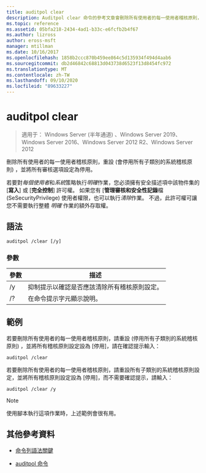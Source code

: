 ```yaml
---
title: auditpol clear
description: Auditpol clear 命令的參考文章會刪除所有使用者的每一使用者稽核原則，重設 (會停用所有子類別的系統稽核原則) ，並將所有的審核選項設定為停用。
ms.topic: reference
ms.assetid: 05bfa218-2434-4ad1-b33c-e6fcfb2b4f67
ms.author: lizross
author: eross-msft
manager: mtillman
ms.date: 10/16/2017
ms.openlocfilehash: 1858b2ccc870b459ee864c5d135934f494d4aab6
ms.sourcegitcommit: db2d46842c68813d043738d6523f13d8454fc972
ms.translationtype: MT
ms.contentlocale: zh-TW
ms.lasthandoff: 09/10/2020
ms.locfileid: "89633227"
---
```

# <a name="auditpol-clear"></a>auditpol clear

> 適用于： Windows Server (半年通道) 、Windows Server 2019、Windows Server 2016、Windows Server 2012 R2、Windows Server 2012

刪除所有使用者的每一使用者稽核原則，重設 (會停用所有子類別的系統稽核原則) ，並將所有審核選項設定為停用。

若要對*每個使用者*和*系統*策略執行*明確*作業，您必須擁有安全描述項中該物件集的 [**寫入**] 或 [**完全控制**] 許可權。 如果您有 [**管理審核和安全性記錄**檔 (SeSecurityPrivilege) 使用者權限，也可以執行*清除*作業。 不過，此許可權可讓您不需要執行整體 *明確* 作業的額外存取權。

## <a name="syntax"></a>語法

```
auditpol /clear [/y]
```

### <a name="parameters"></a>參數

| 參數 | 描述 |
| ----------- | --------------- |
| /y | 抑制提示以確認是否應該清除所有稽核原則設定。 |
| /? | 在命令提示字元顯示說明。 |

## <a name="examples"></a>範例

若要刪除所有使用者的每一使用者稽核原則，請重設 (停用所有子類別的系統稽核原則) ，並將所有稽核原則設定設為 [停用]，請在確認提示輸入：

```
auditpol /clear
```

若要刪除所有使用者的每一使用者稽核原則，請重設所有子類別的系統稽核原則設定，並將所有稽核原則設定設為 [停用]，而不需要確認提示，請輸入：

```
auditpol /clear /y
```

> [!NOTE]
> 使用腳本執行這項作業時，上述範例會很有用。

## <a name="additional-references"></a>其他參考資料

- [命令列語法關鍵](command-line-syntax-key.md)

- [auditpol 命令](auditpol.md)
